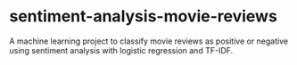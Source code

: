 # sentiment-analysis-movie-reviews
A machine learning project to classify movie reviews as positive or negative using sentiment analysis with logistic regression and TF-IDF.
